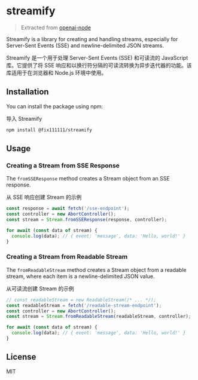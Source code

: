 # streamify

> Extracted from [openai-node](https://github.com/openai/openai-node)

Streamify is a library for creating and handling streams, especially for Server-Sent Events (SSE) and newline-delimited JSON streams.

Streamify 是一个用于处理 Server-Sent Events (SSE) 和可读流的 JavaScript 库。它提供了将 SSE 响应和以换行符分隔的可读流转换为异步迭代器的功能。该库适用于在浏览器和 Node.js 环境中使用。

## Installation

You can install the package using npm:

导入 Streamify

```bash
npm install @fix111111/streamify
```

## Usage

### Creating a Stream from SSE Response

The `fromSSEResponse` method creates a Stream object from an SSE response.

从 SSE 响应创建 Stream 的示例

```javascript
const response = await fetch('/sse-endpoint');
const controller = new AbortController();
const stream = Stream.fromSSEResponse(response, controller);

for await (const data of stream) {
  console.log(data); // { event: 'message', data: 'Hello, world!' }
}
```

### Creating a Stream from Readable Stream

The `fromReadableStream` method creates a Stream object from a readable stream, where each item is a newline-delimited JSON value.

从可读流创建 Stream 的示例

```javascript
// const readableStream = new ReadableStream(/* ... */);
const readableStream = fetch('/readable-stream-endpoint');
const controller = new AbortController();
const stream = Stream.fromReadableStream(readableStream, controller);

for await (const data of stream) {
  console.log(data); // { event: 'message', data: 'Hello, world!' }
}
```

## License

MIT
